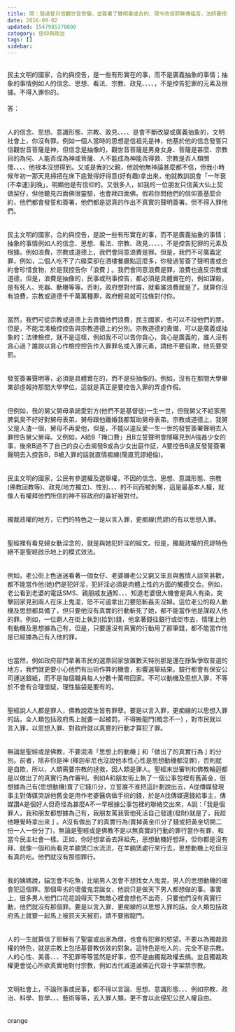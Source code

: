 ```yaml
---
title: 問：發過誓只信觀世音菩薩，並簽署了聲明書或合約，現今改信耶穌傳福音，法師要控告我
date: 2016-09-02
updated: 1547985378000
category: 信仰與政治
tags: []
sidebar: 
---
```


<br/>民主文明的國家，合約與控告，是一些有形實在的事，而不是廣義抽象的事情；抽象的事情例如人的信念、思想、看法、宗教、政見、、、、，不是控告犯罪的元素及根據。不得入罪你的。<br/><br/><!--more-->答：<br/><br/><br/>人的信念、思想、意識形態、宗教、政見、、、、是會不斷改變或廣義抽象的，文明社會上，你沒有罪。例如一個人當時的思想是信祖先是神，他基於他的信念發誓只信觀世音菩薩是神，但信念是抽像的，觀世音菩薩是男身女身、菩薩是甚麼、宗教目的為何、人能否成為神或菩薩、人不能成為神能否得救、宗教是否人類關懷、、、、他根本沒想得到。又或是我的父親，他說他無神論甚麼都不信，但我小時候年初一那天見掃把在床下底覺得好得意(好有趣)拿出來，他就教訓說會「一年衰(不幸運)到晚」，明顯他是有信仰的。又很多人，如我的一位朋友只信黃大仙上契做契仔，但他聽見四面佛很靈驗，也會拜四面佛。假若你問他們的信仰簽基麼合約，他們都會發誓和簽署，他們都是認真的作出不真實的聲明簽署。但不得入罪他們。<br/><br/><br/>民主文明的國家，合約與控告，是說一些有形實在的事，而不是廣義抽象的事情；抽象的事情例如人的信念、思想、看法、宗教、政見、、、、，不是控告犯罪的元素及根據。例如浪費，宗教或道德上，我們會同意浪費是罪。但是，我們不可廣義定罪，例如，二個人吃不了六碟菜卻在酒樓餐廳點這麼多，你發過誓簽了聲明書或合約會珍惜食物，於是我控告你「浪費亅。我們會同意浪費是罪，浪費也違反宗教或道德，但是，浪費是抽像的，民事或刑事控告，都必須是具體實在的，例如謀殺，是有死人、兇器、動機等等。否則，政府想對付誰，就看誰浪費就是了。就算你沒有浪費，宗教或道德千千萬萬種罪，政府輕易就可找條對付你。<br/><br/><br/>當然，我們可從宗教或道德上去責備他們浪費，民主國家，也可以不投他們的票。但是，不能混淆檢控控告與宗教道德上的分別。宗教道德的責備，可以是廣義或抽象的；法律檢控，就不是這樣，例如我不可以告你貪心，貪心是廣義的，誰人沒有貪心過？誰說以貪心作檢控控告作入罪罪名或入罪元素，請他不要自欺，他先要受罰。<br/><br/><br/>發誓簽署聲明等，必須是具體實在的，而不是些抽像的。例如，沒有在那間大學畢業卻虛報持那間大學學位，這就是真正是要控告入罪的弄虛作假。<br/><br/><br/>但例如，我的舅父舅母承諾愛對方(他們不是基督徒)一生一世，但我舅父不給家用脾氣臭不好好對舅母表弟，舅母跟他離婚我都幫助舅母表弟。宗教或道德上，我舅父是人渣一個，舅母不再愛他，但是，不能以違反愛一生一世的發誓簽署聲明去入罪控告舅父舅母。又例如，A給B「掩口費」且B立誓聲明會隱瞞見到A強姦少女的事，後來B過不了自己的良心去揭發B或為少女出庭作証，A要控告B違反發誓簽署聲明去入控告B，B被入罪的話就直情痴線(簡直荒謬絕倫)。<br/><br/><br/>民主文明的國家，公民有參選權及選舉權，不因的信念、思想、意識形態、宗教(佛教回教等)、政見(地方獨立)、性別、、、的不同而被剝奪，這是最基本人權，就像人有權拜他們所信的神不容政府的喜好被對付。<br/><br/><br/>獨裁政權的地方，它們的特色之一是以言入罪，更痴線(荒謬)的有以思想入罪。<br/><br/><br/>聖經裡有看見婦女動淫念的，就是與她犯奸淫的經文。但是，獨裁政權的荒謬特色絕不是聖經啟示地上的模式效法。<br/><br/><br/>例如，老公街上色迷迷看著一個女仔、老婆嫌老公又窮又笨且與舊情人談笑甚歡，都不能當作他(她)們是犯奸淫，犯奸淫必須是肉體上性的方面的觸摸交合。例如，老公看到老婆的電話SMS、親朋戚友通知、、、知道老婆很大機會是與人有染，突擊回家見到兩人在床上鬼混，怒不可遏拿出刀要怒斬姦夫淫婦。這位老公的殺人動機及思想都具備了，但只要他沒有真實的行動斬死了她，都不能當作他是謀殺入他的罪。例如，一位窮人在街上執到(拾到)錢，他拿著錢往銀行或街市去，情理上他有動機及思想據為己有，但是，只要還沒有真實的行動用了那筆錢，都不能當作他是已經據為己有入他的罪。<br/><br/><br/>也當然，例如政府部門拿著市民的選票回家放置數天特別那是還在掙紮爭取普選的地方，我們就更要小心他們有出術作弊的機會，影響選舉結果。銀行都會有保安公司運送銀紙，而不是每個職員每人分數十萬帶回家。不可以動機及思想入罪，不等於不會有合理懷疑，理性腦袋是要有的。<br/><br/><br/>聖經說人人都是罪人，佛教說眾生皆有罪孽。要是以言入罪，更痴線的以思想入罪的話，全人類包括政府馬上就要一起被罰，不得搬龍門(概念不一) ，對市民就以言入罪，以思想入罪、對政府就以真實的行動才算犯了罪。<br/><br/><br/>無論是聖經或是佛教，不要混淆「思想上的動機亅和「做出了的真實行為亅的分別。前者，除非你是神 (釋迦牟尼也沒說他本性心性是思想動機都沒罪)，否則就是自欺，所以，人類需要宗教的拯救，因人類是罪人。聖經末世審判和佛教輪迴都是以做出了的真實行為作審判。例如A和朋友街上執了一個公事包裡有舊黃金，很想據為己有(思想動機)賣了它錢爪分，立誓誰不淮把這計劃說出去，A從傳媒發現事主對傳媒哭訴他舊金是用作老婆醫病做手術的錢，於是A找傳媒還錢給事主，傳媒讚A是個好人但奇怪為甚麼A不一早根據公事包裡的聯絡交出來，A說：「我是個罪人，我和朋友都想據為己有，我朋友罵我管他死活自己發達(發財)就是了，我趁他睡覺時拿出來亅。A沒有做出了的真實行為(賣掉黃金爪分了錢或把黃金切開二份一人一份分了)，無論是聖經或是佛教不是以無真實的行動的罪行當作有罪，和當今民主社會一樣。正如，你好想拿香去拜祖先，思想動機好想拜，但你都是沒有拜、就像一個和尚看見羊腩煲口水流流，在羊腩煲處行來行去，思想動機上吃但沒有真的吃。他們就沒有那個罪行。<br/><br/><br/>我的姨媽說，貓怎會不吃魚，比喻男人怎會不想找女人鬼混，男人的思想動機的確會犯這個罪。那個卑劣的壞蛋鬼混誕女，他說只是做天下男人都想做的事。事實上，很多男人他們口花花說得天下無敵心裡會想也不出奇，只要他們沒有真實行動，他們就沒有那個罪。要是以言入罪，更痴線的以思想入罪的話，全人類包括政府馬上就要一起馬上被罰天天被罰，請不要搬龍門。<br/><br/><br/>人的一生就算信了耶穌有了聖靈或出家為僧，也會有犯罪的慾望。不要以為獨裁政權的特色，就是宗教上包括基督教仿效的對象。這特色是吃人的，完全不是宗教。人的心性、美善、、、不犯罪等等當然是好事，但不是由獨裁政權去搞。並且獨裁政權更會從心所欲真實地對付宗教，例如古代滅道滅佛近代毀十字架禁宗教。<br/><br/><br/>文明社會上，不論刑事或民事，都不得以言論、思想、意識形態、、、例如宗教、政治、科學、哲學、、、藝術等等，去入罪人類，更不會以此侵犯公民人權自由。<br/><br/><br/>orange